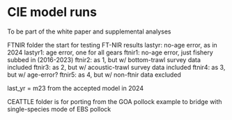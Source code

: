 # CIE model runs 

To be part of the white paper and supplemental analyses

FTNIR folder the start for testing FT-NIR results
  lastyr: no-age error, as in 2024
  lastyr1: age error, one for all gears
  ftnir1: no-age error, just fishery subbed in (2016-2023)
  ftnir2: as 1, but w/ bottom-trawl survey data included
  ftnir3: as 2, but w/ acoustic-trawl survey data included
  ftnir4: as 3, but w/ age-error?
  ftnir5: as 4, but w/ non-ftnir data excluded


last_yr = m23 from the accepted model in 2024


CEATTLE folder is for porting from the GOA pollock example to bridge with single-species mode of EBS pollock


